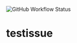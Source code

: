 ![GitHub Workflow Status](https://img.shields.io/github/workflow/status/zharith/testissue/CI?style=flat-square)
# testissue
